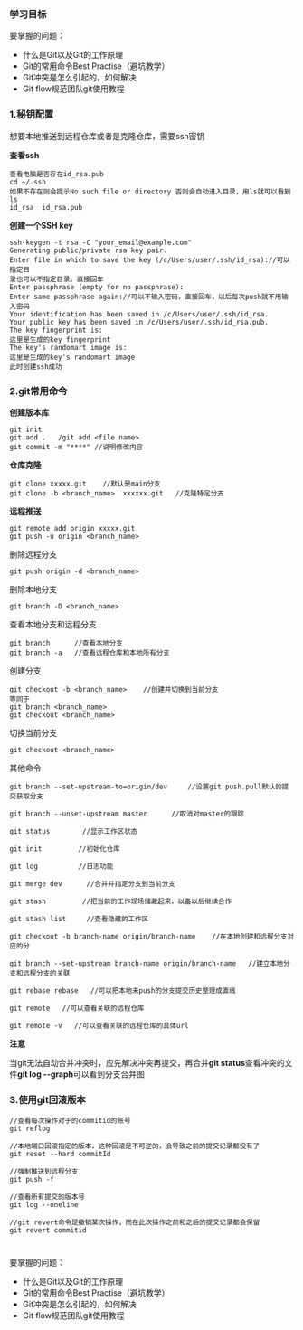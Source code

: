 ### 学习目标

要掌握的问题：

- 什么是Git以及Git的工作原理
- Git的常用命令Best Practise（避坑教学）
- Git冲突是怎么引起的，如何解决
- Git flow规范团队git使用教程

### 1.秘钥配置

想要本地推送到远程仓库或者是克隆仓库，需要ssh密钥

**查看ssh**

```
查看电脑是否存在id_rsa.pub
cd ~/.ssh
如果不存在则会提示No such file or directory 否则会自动进入目录，用ls就可以看到
ls
id_rsa  id_rsa.pub
```

**创建一个SSH key**

```
ssh-keygen -t rsa -C "your_email@example.com"
Generating public/private rsa key pair.
Enter file in which to save the key (/c/Users/user/.ssh/id_rsa)://可以指定⽬
录也可以不指定⽬录。直接回⻋
Enter passphrase (empty for no passphrase):
Enter same passphrase again://可以不输⼊密码，直接回⻋，以后每次push就不⽤输⼊密码
Your identification has been saved in /c/Users/user/.ssh/id_rsa.
Your public key has been saved in /c/Users/user/.ssh/id_rsa.pub.
The key fingerprint is:
这⾥是⽣成的key fingerprint
The key's randomart image is:
这⾥是⽣成的key's randomart image
此时创建ssh成功
```

### 2.git常用命令

**创建版本库**

```
git init
git add .   /git add <file name>
git commit -m "****" //说明修改内容
```

**仓库克隆**

```
git clone xxxxx.git    //默认是main分支
git clone -b <branch_name>  xxxxxx.git   //克隆特定分支
```

**远程推送**

```
git remote add origin xxxxx.git
git push -u origin <branch_name>
```

删除远程分支

```
git push origin -d <branch_name>
```

删除本地分支

```
git branch -D <branch_name>
```

查看本地分支和远程分支

```
git branch      //查看本地分支
git branch -a   //查看远程仓库和本地所有分支
```

创建分支

```
git checkout -b <branch_name>    //创建并切换到当前分支
等同于
git branch <branch_name>
git checkout <branch_name>
```

切换当前分支

```
git checkout <branch_name>
```

其他命令

```
git branch --set-upstream-to=origin/dev     //设置git push.pull默认的提交获取分支

git branch --unset-upstream master      //取消对master的跟踪

git status        //显示工作区状态

git init         //初始化仓库

git log          //日志功能

git merge dev      //合并并指定分支到当前分支

git stash         //把当前的工作现场储藏起来，以备以后继续合作

git stash list     //查看隐藏的工作区

git checkout -b branch-name origin/branch-name    //在本地创建和远程分支对应的分

git branch --set-upstream branch-name origin/branch-name   //建立本地分支和远程分支的关联

git rebase rebase   //可以把本地未push的分支提交历史整理成直线

git remote   //可以查看关联的远程仓库

git remote -v   //可以查看关联的远程仓库的具体url
```

**注意**

当git无法自动合并冲突时，应先解决冲突再提交，再合并**git status**查看冲突的文件**git log --graph**可以看到分支合并图

### 3.使用git回滚版本

```
//查看每次操作对于的commitid的账号
git reflog    

//本地端口回滚指定的版本，这种回滚是不可逆的，会导致之前的提交记录都没有了
git reset --hard commitId

//强制推送到远程分支
git push -f

//查看所有提交的版本号
git log --oneline

//git revert命令是撤销某次操作，而在此次操作之前和之后的提交记录都会保留
git revert commitid
```



# 

要掌握的问题：

- 什么是Git以及Git的工作原理
- Git的常用命令Best Practise（避坑教学）
- Git冲突是怎么引起的，如何解决
- Git flow规范团队git使用教程